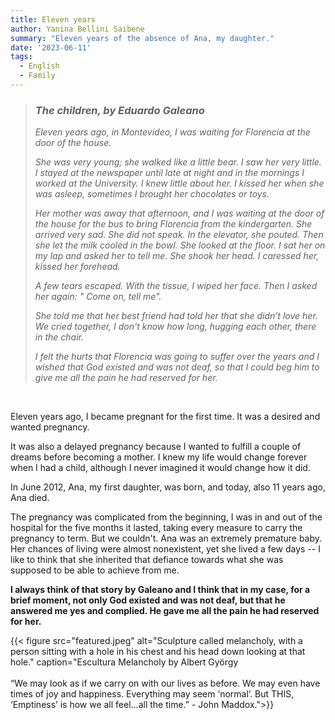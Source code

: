 ```yaml
---
title: Eleven years
author: Yanina Bellini Saibene
summary: "Eleven years of the absence of Ana, my daughter."
date: '2023-06-11'
tags:
  - English
  - Family
---
```


> ### _The children, by Eduardo Galeano_
>
> _Eleven years ago, in Montevideo, I was waiting for Florencia at the door of the house._
> 
> _She was very young; she walked like a little bear. I saw her very little. I stayed at the newspaper until_ 
> _late at night and in the mornings I worked at the University. I knew little about her. I kissed her when she was asleep, sometimes I brought her chocolates or toys._
>
> _Her mother was away that afternoon, and I was waiting at the door of the house for the bus to bring Florencia from the kindergarten._
> _She arrived very sad. She did not speak. In the elevator, she pouted. Then she let the milk cooled in the bowl. She looked at the floor._
> _I sat her on my lap and asked her to tell me. She shook her head. I caressed her, kissed her forehead._
>
> _A few tears escaped. With the tissue, I wiped her face._ 
> _Then I asked her again: " Come on, tell me"._
>
> _She told me that her best friend had told her that she didn't love her. We cried together, I don't know how long, hugging each other, there in the chair._
>
> _I felt the hurts that Florencia was going to suffer over the years and I wished that God existed and was not deaf, 
so that I could beg him to give me all the pain he had reserved for her._

<br>

Eleven years ago, I became pregnant for the first time. It was a desired and wanted pregnancy.

It was also a delayed pregnancy because I wanted to fulfill a couple of dreams before becoming a mother. I knew my life would change forever when I had a child, although I never imagined it would change how it did.


In June 2012, Ana, my first daughter, was born, and today, also 11 years ago, Ana died.

The pregnancy was complicated from the beginning, I was in and out of the hospital for the five months it lasted, taking every measure to carry the pregnancy to term.  But we couldn't.  Ana was an extremely premature baby. Her chances of living were almost nonexistent, yet she lived a few days -- I like to think that she inherited that defiance towards what she was supposed to be able to achieve from me.

**I always think of that story by Galeano and I think that in my case, for a brief moment, not only God existed and was not deaf, but that he answered me yes and complied. He gave me all the pain he had reserved for her.**


{{< figure src="featured.jpeg" alt="Sculpture called melancholy, with a person sitting with a hole in his chest and his head down looking at that hole." caption="Escultura Melancholy by Albert György <br><br>“We may look as if we carry on with our lives as before. We may even have times of joy and happiness. Everything may seem ‘normal’. But THIS, ‘Emptiness’ is how we all feel…all the time.” - John Maddox.">}}
